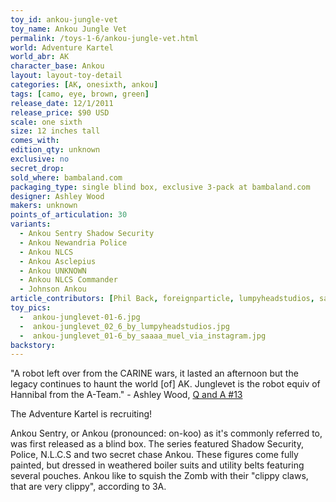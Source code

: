 ```yaml
---
toy_id: ankou-jungle-vet
toy_name: Ankou Jungle Vet
permalink: /toys-1-6/ankou-jungle-vet.html
world: Adventure Kartel
world_abr: AK
character_base: Ankou
layout: layout-toy-detail
categories: [AK, onesixth, ankou]
tags: [camo, eye, brown, green]
release_date: 12/1/2011
release_price: $90 USD
scale: one sixth
size: 12 inches tall
comes_with: 
edition_qty: unknown
exclusive: no
secret_drop:
sold_where: bambaland.com
packaging_type: single blind box, exclusive 3-pack at bambaland.com
designer: Ashley Wood
makers: unknown
points_of_articulation: 30
variants: 
  - Ankou Sentry Shadow Security
  - Ankou Newandria Police
  - Ankou NLCS
  - Ankou Asclepius
  - Ankou UNKNOWN
  - Ankou NLCS Commander
  - Johnson Ankou
article_contributors: [Phil Back, foreignparticle, lumpyheadstudios, saaaa_muel]
toy_pics:
  -  ankou-junglevet-01-6.jpg
  -  ankou-junglevet_02_6_by_lumpyheadstudios.jpg
  -  ankou-junglevet_01-6_by_saaaa_muel_via_instagram.jpg
backstory:  
---
```

"A robot left over from the CARINE wars, it lasted an afternoon but the legacy continues to haunt the world [of] AK. Junglevet is the robot equiv of Hannibal from the A-Team." - Ashley Wood, <a href="https://www.worldofthreea.com/threea-production-blog/qa13" target="_blank">Q and A #13</a> 


The Adventure Kartel is recruiting!

Ankou Sentry, or Ankou (pronounced: on-koo) as it's commonly referred to, was first released as a blind box. The series featured Shadow Security, Police, N.L.C.S and two secret chase Ankou. These figures come fully painted, but dressed in weathered boiler suits and utility belts featuring several pouches. Ankou like to squish the Zomb with their "clippy claws, that are very clippy", according to 3A.